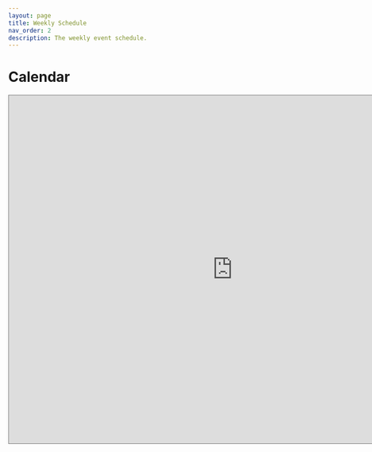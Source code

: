 ```yaml
---
layout: page
title: Weekly Schedule
nav_order: 2
description: The weekly event schedule.
---
```



# Calendar

<iframe src="https://calendar.google.com/calendar/embed?src=c_affd5711b60f360623a849b69549462468e4db99f62eb34545ba4726e7dc29a8%40group.calendar.google.com&ctz=America%2FLos_Angeles&mode=WEEK" style="border:solid 1px #777" width="900" height="700" frameborder="0" scrolling="no"></iframe>